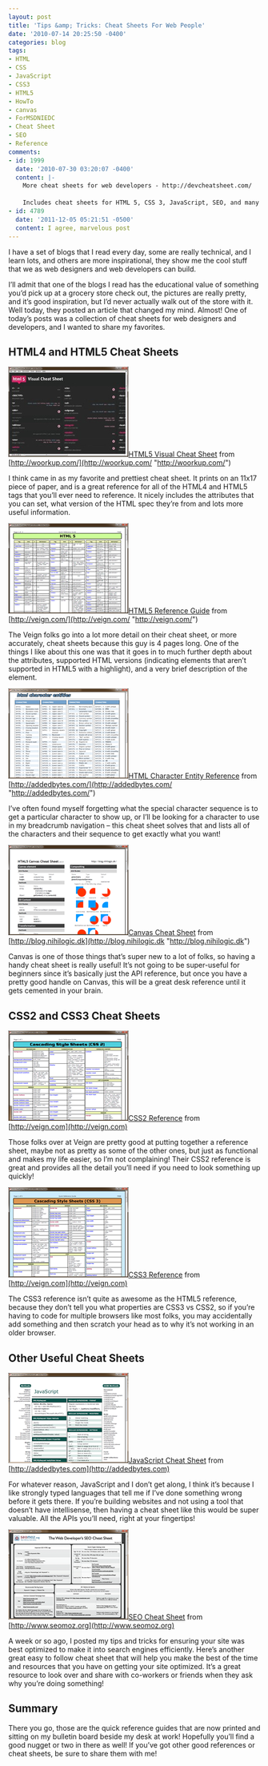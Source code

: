 ```yaml
---
layout: post
title: 'Tips &amp; Tricks: Cheat Sheets For Web People'
date: '2010-07-14 20:25:50 -0400'
categories: blog
tags:
- HTML
- CSS
- JavaScript
- CSS3
- HTML5
- HowTo
- canvas
- ForMSDNIEDC
- Cheat Sheet
- SEO
- Reference
comments:
- id: 1999
  date: '2010-07-30 03:20:07 -0400'
  content: |-
    More cheat sheets for web developers - http://devcheatsheet.com/

    Includes cheat sheets for HTML 5, CSS 3, JavaScript, SEO, and many more.
- id: 4789
  date: '2011-12-05 05:21:51 -0500'
  content: I agree, marvelous post
---
```

I have a set of blogs that I read every day, some are really technical, and I learn lots, and others are more inspirational, they show me the cool stuff that we as web designers and web developers can build.

I’ll admit that one of the blogs I read has the educational value of something you’d pick up at a grocery store check out, the pictures are really pretty, and it’s good inspiration, but I’d never actually walk out of the store with it. Well today, they posted an article that changed my mind. Almost! One of today’s posts was a collection of cheat sheets for web designers and developers, and I wanted to share my favorites.

## HTML4 and HTML5 Cheat Sheets

[![woork_html5](/assets/woork_html5_thumb.jpg "woork_html5")](/assets/woork_html5.jpg)[HTML5 Visual Cheat Sheet](http://woorkup.com/2009/12/16/html5-visual-cheat-sheet-reloaded/) from [http://woorkup.com/](http://woorkup.com/ "http://woorkup.com/")

I think came in as my favorite and prettiest cheat sheet. It prints on an 11x17 piece of paper, and is a great reference for all of the HTML4 and HTML5 tags that you’ll ever need to reference. It nicely includes the attributes that you can set, what version of the HTML spec they’re from and lots more useful information.

[![veignhtml5](/assets/veignhtml5_thumb.png "veignhtml5")](/assets/veignhtml5.png)[HTML5 Reference Guide](http://veign.com/reference/html5-guide.php) from [http://veign.com/](http://veign.com/ "http://veign.com/")

The Veign folks go into a lot more detail on their cheat sheet, or more accurately, cheat sheets because this guy is 4 pages long. One of the things I like about this one was that it goes in to much further depth about the attributes, supported HTML versions (indicating elements that aren’t supported in HTML5 with a highlight), and a very brief description of the element.

[![charcheat](/assets/charcheat_thumb.png "charcheat")](/assets/charcheat.png)[HTML Character Entity Reference](http://www.addedbytes.com/cheat-sheets/html-character-entities-cheat-sheet/) from [http://addedbytes.com/](http://addedbytes.com/ "http://addedbytes.com/")

I’ve often found myself forgetting what the special character sequence is to get a particular character to show up, or I’ll be looking for a character to use in my breadcrumb navigation – this cheat sheet solves that and lists all of the characters and their sequence to get exactly what you want!

[![canvascheat](/assets/canvascheat_thumb.png "canvascheat")](/assets/canvascheat.png)[Canvas Cheat Sheet](http://blog.nihilogic.dk/2009/02/html5-canvas-cheat-sheet.html) from [http://blog.nihilogic.dk](http://blog.nihilogic.dk "http://blog.nihilogic.dk")

Canvas is one of those things that’s super new to a lot of folks, so having a handy cheat sheet is really useful! It’s not going to be super-useful for beginners since it’s basically just the API reference, but once you have a pretty good handle on Canvas, this will be a great desk reference until it gets cemented in your brain.

## CSS2 and CSS3 Cheat Sheets

[![css2veign](/assets/css2veign_thumb.png "css2veign")](/assets/css2veign.png)[CSS2 Reference](http://veign.com/reference/css2-guide.php) from [http://veign.com](http://veign.com)

Those folks over at Veign are pretty good at putting together a reference sheet, maybe not as pretty as some of the other ones, but just as functional and makes my life easier, so I’m not complaining! Their CSS2 reference is great and provides all the detail you’ll need if you need to look something up quickly!

[![css3veign](/assets/css3veign_thumb.png "css3veign")](/assets/css3veign.png)[CSS3 Reference](http://veign.com/reference/css3-guide.php) from [http://veign.com](http://veign.com)

The CSS3 reference isn’t quite as awesome as the HTML5 reference, because they don’t tell you what properties are CSS3 vs CSS2, so if you’re having to code for multiple browsers like most folks, you may accidentally add something and then scratch your head as to why it’s not working in an older browser.

## Other Useful Cheat Sheets

[![jscheat](/assets/jscheat_thumb.png "jscheat")](/assets/jscheat.png)[JavaScript Cheat Sheet](http://www.addedbytes.com/cheat-sheets/javascript-cheat-sheet/) from [http://addedbytes.com](http://addedbytes.com)

For whatever reason, JavaScript and I don’t get along, I think it’s because I like strongly typed languages that tell me if I’ve done something wrong before it gets there. If you’re building websites and not using a tool that doesn’t have intellisense, then having a cheat sheet like this would be super valuable. All the APIs you’ll need, right at your fingertips!

[![seocheat](/assets/seocheat_thumb.png "seocheat")](/assets/seocheat.png)[SEO Cheat Sheet](http://www.seomoz.org/blog/the-web-developers-seo-cheat-sheet) from [http://www.seomoz.org](http://www.seomoz.org)

A week or so ago, I posted my tips and tricks for ensuring your site was best optimized to make it into search engines efficiently. Here’s another great easy to follow cheat sheet that will help you make the best of the time and resources that you have on getting your site optimized. It’s a great resource to look over and share with co-workers or friends when they ask why you’re doing something!

## Summary

There you go, those are the quick reference guides that are now printed and sitting on my bulletin board beside my desk at work! Hopefully you’ll find a good nugget or two in there as well! If you’ve got other good references or cheat sheets, be sure to share them with me!